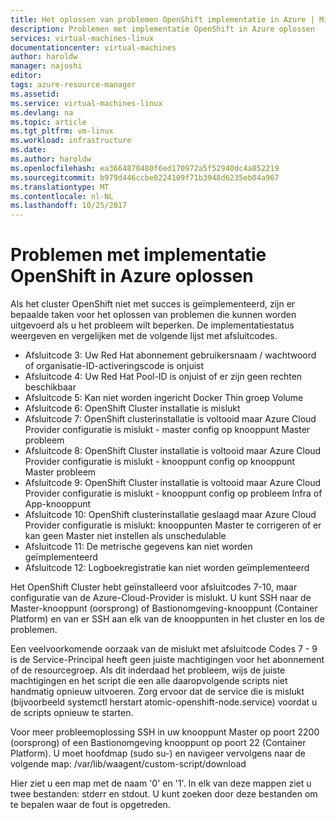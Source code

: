 ```yaml
---
title: Het oplossen van problemen OpenShift implementatie in Azure | Microsoft Docs
description: Problemen met implementatie OpenShift in Azure oplossen
services: virtual-machines-linux
documentationcenter: virtual-machines
author: haroldw
manager: najoshi
editor: 
tags: azure-resource-manager
ms.assetid: 
ms.service: virtual-machines-linux
ms.devlang: na
ms.topic: article
ms.tgt_pltfrm: vm-linux
ms.workload: infrastructure
ms.date: 
ms.author: haroldw
ms.openlocfilehash: ea3664870480f6ed170972a5f52940dc4a852219
ms.sourcegitcommit: b979d446ccbe0224109f71b3948d6235eb04a967
ms.translationtype: MT
ms.contentlocale: nl-NL
ms.lasthandoff: 10/25/2017
---
```

# <a name="troubleshooting-openshift-deployment-in-azure"></a>Problemen met implementatie OpenShift in Azure oplossen

Als het cluster OpenShift niet met succes is geïmplementeerd, zijn er bepaalde taken voor het oplossen van problemen die kunnen worden uitgevoerd als u het probleem wilt beperken. De implementatiestatus weergeven en vergelijken met de volgende lijst met afsluitcodes.

- Afsluitcode 3: Uw Red Hat abonnement gebruikersnaam / wachtwoord of organisatie-ID-activeringscode is onjuist
- Afsluitcode 4: Uw Red Hat Pool-ID is onjuist of er zijn geen rechten beschikbaar
- Afsluitcode 5: Kan niet worden ingericht Docker Thin groep Volume
- Afsluitcode 6: OpenShift Cluster installatie is mislukt
- Afsluitcode 7: OpenShift clusterinstallatie is voltooid maar Azure Cloud Provider configuratie is mislukt - master config op knooppunt Master probleem
- Afsluitcode 8: OpenShift Cluster installatie is voltooid maar Azure Cloud Provider configuratie is mislukt - knooppunt config op knooppunt Master probleem
- Afsluitcode 9: OpenShift Cluster installatie is voltooid maar Azure Cloud Provider configuratie is mislukt - knooppunt config op probleem Infra of App-knooppunt
- Afsluitcode 10: OpenShift clusterinstallatie geslaagd maar Azure Cloud Provider configuratie is mislukt: knooppunten Master te corrigeren of er kan geen Master niet instellen als unschedulable
- Afsluitcode 11: De metrische gegevens kan niet worden geïmplementeerd
- Afsluitcode 12: Logboekregistratie kan niet worden geïmplementeerd

Het OpenShift Cluster hebt geïnstalleerd voor afsluitcodes 7-10, maar configuratie van de Azure-Cloud-Provider is mislukt. U kunt SSH naar de Master-knooppunt (oorsprong) of Bastionomgeving-knooppunt (Container Platform) en van er SSH aan elk van de knooppunten in het cluster en los de problemen.

Een veelvoorkomende oorzaak van de mislukt met afsluitcode Codes 7 - 9 is de Service-Principal heeft geen juiste machtigingen voor het abonnement of de resourcegroep. Als dit inderdaad het probleem, wijs de juiste machtigingen en het script die een alle daaropvolgende scripts niet handmatig opnieuw uitvoeren.
Zorg ervoor dat de service die is mislukt (bijvoorbeeld systemctl herstart atomic-openshift-node.service) voordat u de scripts opnieuw te starten.

Voor meer probleemoplossing SSH in uw knooppunt Master op poort 2200 (oorsprong) of een Bastionomgeving knooppunt op poort 22 (Container Platform). U moet hoofdmap (sudo su-) en navigeer vervolgens naar de volgende map: /var/lib/waagent/custom-script/download

Hier ziet u een map met de naam '0' en '1'. In elk van deze mappen ziet u twee bestanden: stderr en stdout. U kunt zoeken door deze bestanden om te bepalen waar de fout is opgetreden.
